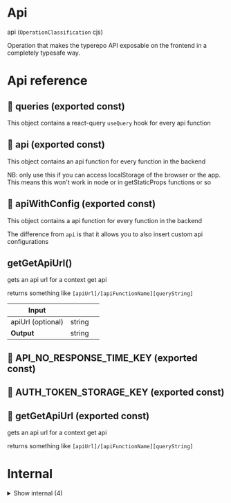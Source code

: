 # Api

api (`OperationClassification` cjs)

Operation that makes the typerepo API exposable on the frontend in a completely typesafe way.




# Api reference

## 📄 queries (exported const)

This object contains a react-query `useQuery` hook for every api function


## 📄 api (exported const)

This object contains an api function for every function in the backend


NB: only use this if you can access localStorage of the browser or the app. This means this won't work in node or in getStaticProps functions or so


## 📄 apiWithConfig (exported const)

This object contains a api function for every function in the backend

The difference from `api` is that it allows you to also insert custom api configurations


## getGetApiUrl()

gets an api url for a context get api

returns something like `[apiUrl]/[apiFunctionName][queryString]`


| Input      |    |    |
| ---------- | -- | -- |
| apiUrl (optional) | string |  |,| apiFunctionName | string |  |,| query | { [key: string]: {  } } |  |
| **Output** | string   |    |



## 📄 API_NO_RESPONSE_TIME_KEY (exported const)

## 📄 AUTH_TOKEN_STORAGE_KEY (exported const)

## 📄 getGetApiUrl (exported const)

gets an api url for a context get api

returns something like `[apiUrl]/[apiFunctionName][queryString]`

# Internal

<details><summary>Show internal (4)</summary>
    
  # untypedApiFunction()

Used for calling the actual api for a function with some config

NB: this is not a typed function as we are just overwriting it so we don't need any inference on this


| Input      |    |    |
| ---------- | -- | -- |
| fnName | string |  |,| config | `ApiConfig` |  |,| parameters | {  } |  |
| **Output** |    |    |



## 📄 API_CUSTOM_URL_KEY (exported const)

## 📄 sdkExample (exported const)

## 📄 untypedApiFunction (exported const)

Used for calling the actual api for a function with some config

NB: this is not a typed function as we are just overwriting it so we don't need any inference on this
  </details>

